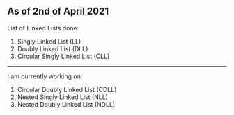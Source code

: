 <h2>As of 2nd of April 2021</h2>

List of Linked Lists done:
1. Singly Linked List (LL)
2. Doubly Linked List (DLL)
3. Circular Singly Linked List (CLL)

<hr>

I am currently working on:
1. Circular Doubly Linked List (CDLL)
2. Nested Singly Linked List (NLL)
3. Nested Doubly Linked List (NDLL)

